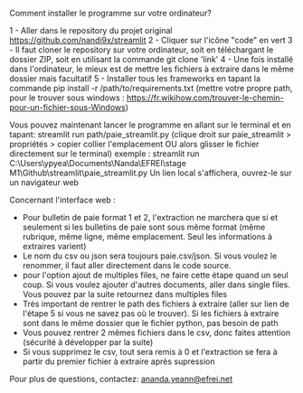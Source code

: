 Comment installer le programme sur votre ordinateur?

1 - Aller dans le repository du projet original https://github.com/nandi9x/streamlit 
2 - Cliquer sur l'icône "code" en vert 
3 - Il faut cloner le repository sur votre ordinateur, soit en téléchargant le dossier ZIP, soit en utilisant la commande git clone 'link'
4 - Une fois installé dans l'ordinateur, le mieux est de mettre les fichiers à extraire dans le même dossier mais facultatif
5 - Installer tous les frameworks en tapant la commande pip install -r /path/to/requirements.txt (mettre votre propre path, pour le trouver sous windows : https://fr.wikihow.com/trouver-le-chemin-pour-un-fichier-sous-Windows)

Vous pouvez maintenant lancer le programme en allant sur le terminal et en tapant:
streamlit run path/paie_streamlit.py (clique droit sur paie_streamlit > propriétés > copier collier l'emplacement OU alors glisser le fichier directement sur le terminal)
exemple : streamlit run C:\Users\ypyea\Documents\Nanda\EFREI\stage M1\Github\streamlit\paie_streamlit.py 
Un lien local s'affichera, ouvrez-le sur un navigateur web 

Concernant l'interface web :
- Pour bulletin de paie format 1 et 2, l'extraction ne marchera que si et seulement si les bulletins de paie sont sous même format (même rubrique, même ligne, même emplacement. Seul les informations à extraires varient)
- Le nom du csv ou json sera toujours paie.csv/json. Si vous voulez le renommer, il faut aller directement dans le code source.
- pour l'option ajout de multiples files, ne faire cette étape quand un seul coup. Si vous voulez ajouter d'autres documents, aller dans single files. Vous pouvez par la suite retournez dans multiples files
- Très important de rentrer le path des fichiers à extraire (aller sur lien de l'étape 5 si vous ne savez pas où le trouver). Si les fichiers à extraire sont dans le même dossier que le fichier python, pas besoin de path
- Vous pouvez rentrer 2 mêmes fichiers dans le csv, donc faites attention (sécurité à développer par la suite) 
- Si vous supprimez le csv, tout sera remis à 0 et l'extraction se fera à partir du premier fichier à extraire après supression 

Pour plus de questions, contactez:
ananda.yeann@efrei.net 
